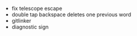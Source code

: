 - fix telescope escape
- double tap backspace deletes one previous word
- gitlinker
- diagnostic sign
